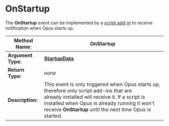 # OnStartup

The **OnStartup** event can be implemented by a [script add-in](/Manual/scripting/script_add-ins/RAEDME.md) to receive notification when Opus starts up.

| **Method Name:** | OnStartup |
| --- | --- |
| **Argument Type:** | **[StartupData](../scripting_objects/startupdata.md)** |
| **Return Type:** | *none* |
| **Description:** | This event is only triggered when Opus starts up, therefore only script add-ins that are already installed will receive it. If a script is installed when Opus is already running it won't receive **OnStartup** until the next time Opus is started. |

